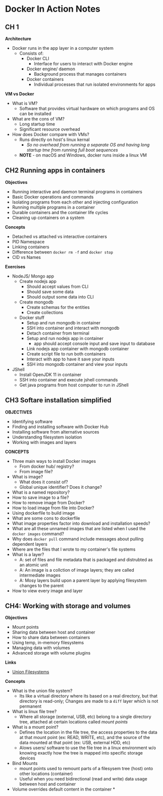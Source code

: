 # Docker In Action Notes

## CH 1

**Architecture**
* Docker runs in the app layer in a computer system
  * Consists of:
    * Docker CLI
      * Interface for users to interact with Docker engine
    * Docker engine/ daemon
      * Background process that manages containers
    * Docker containers
      * Individual processes that run isolated environments for apps

**VM vs Docker**

* What is VM?
  * Software that provides virtual hardware on which programs and OS can be installed
* What are the cons of VM?
  * Long startup time
  * Significant resource overhead
* How does Docker compare with VMs?
  * Runs directly on host's linux kernal 
    * *So no overhead from running a separate OS and having long startup tme from running full boot sequences*
  * **NOTE** - on macOS and Windows, docker runs inside a linux VM


## CH2 Running apps in containers

**Objectives**
* Running interactive and daemon terminal programs in containers
* Basic Docker operations and commands
* Isolating programs from each other and injecting configuration
* Running multiple programs in a container
* Durable containers and the container life cycles
* Cleaning up containers on a system


**Concepts**
* Detached vs attached vs interactive containers
* PID Namespace
* Linking containers
* Difference between `docker rm -f` and `docker stop`
* CID vs Names

**Exercises**
* NodeJS/ Mongo app
  * Create nodejs app
    * Should accept values from CLI
    * Should save some data
    * Should output some data into CLI
  * Create mongodb
    * Create schemas for the entities
    * Create collections
  * Docker stuff
    * Setup and run mongodb in container
    * SSH into container and interact with mongodb
    * Detach container from terminal
    * Setup and run nodejs app in container
      * app should accept console input and save input to database
    * Link nodejs app container with mongodb container
    * Create script file to run both containers
    * Interact with app to have it save your inputs
    * SSH into mongodb container and view your inputs
* JShell
  * Install OpenJDK 11 in container
  * SSH into container and execute jshell commands
  * Get java programs from host computer to run in JShell

## CH3 Softare installation simplified

**OBJECTIVES**
* Identifying software
* Finding and installing software with Docker Hub
* Installing software from alternative sources
* Understanding filesystem isolation
* Working with images and layers

**CONCEPTS**
* Three main ways to install Docker images
  * From docker hub/ registry?
  * From image file?
* What is image?
  * What does it consist of?
  * Global unique identifier? Does it change?
* What is a named repository?
* How to save image to a file?
* How to remove image from Docker?
* How to load image from file into Docker?
* Using dockerfile to build image
* What are some cons to dockerfile
* What image properties factor into download and installation speeds?
* What are all these unnamed images that are listed when I used the `docker images` command?
* Why does `docker pull` command include messages about pulling dependent layers
* Where are the files that I wrote to my container's file systems
* What is a layer?
  - A: set of files and file metadata that is packaged and distrubted as an atomic unit
  - A: An image is a collction of image layers; they are called intermediate images
  - A: Mosy layers build upon a parent layer by applying filesystem changes to the parent
* How to view every image and layer

## CH4: Working with storage and volumes

**Objectives**
* Mount points
* Sharing data between host and container
* How to share data between containers
* Using temp, in-memory filesystems
* Managing data with volumes
* Advanced storage with volume plugins

**Links**
* [Union Filesystems](https://www.terriblecode.com/blog/how-docker-images-work-union-file-systems-for-dummies/)

**Concepts**
* What is the union file system?
  * Its like a virtual directory where its based on a real directory, but that directory is read-only; Changes are made to a `diff` layer which is not permanent
* What is linux file tree?
  * Where all storage (external, USB, etc) belong to a single directory tree, attached at certain locations called *mount points*
* What is a mount point?
  * Defines the location in the file tree, the access properties to the data at that mount point (ex: READ, WRITE, etc), and the source of the data mounted at that point (ex: USB, external HDD, etc)
  * Alows users/ software to use the file tree in a linux environment w/o knowing exactly how the tree is mapped into specific storage devices
* Bind Mounts
  * mount points used to remount parts of a filesysem tree (host) onto other locations (container)
  * Useful when you need bidirectional (read and write) data usage between host and container
* Volume overrides default content in the container
  * 
